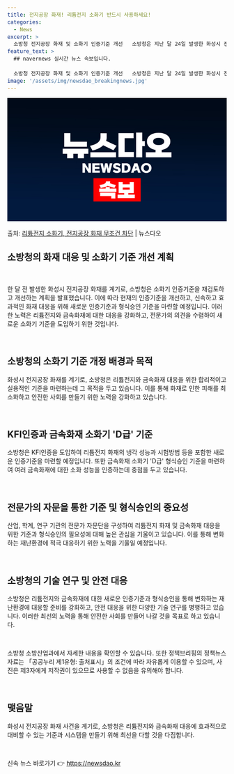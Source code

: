 ```yaml
---
title: 전지공장 화재! 리튬전지 소화기 반드시 사용하세요!
categories:
  - News
excerpt: >
  소방청 전지공장 화재 및 소화기 인증기준 개선   소방청은 지난 달 24일 발생한 화성시 전지공장 화재 사건…
feature_text: >
  ## navernews 실시간 뉴스 속보입니다.

  소방청 전지공장 화재 및 소화기 인증기준 개선   소방청은 지난 달 24일 발생한 화성시 전지공장 화재 사건…
image: '/assets/img/newsdao_breakingnews.jpg'
---
```


![뉴스다오 속보](/assets/img/newsdao_breakingnews.jpg)

<p>출처: <a href="https://newsdao.kr/4536" rel="dofollow">리튬전지 소화기, 전지공장 화재 무조건 차단</a> | 뉴스다오</p>

<h2 data-ke-size="size26">소방청의 화재 대응 및 소화기 기준 개선 계획</h2>
<p data-ke-size="size16">&nbsp;</p>
한 달 전 발생한 화성시 전지공장 화재를 계기로, 소방청은 소화기 인증기준을 재검토하고 개선하는 계획을 발표했습니다. 이에 따라 현재의 인증기준을 개선하고, 신속하고 효과적인 화재 대응을 위해 새로운 인증기준과 형식승인 기준을 마련할 예정입니다. 이러한 노력은 리튬전지와 금속화재에 대한 대응을 강화하고, 전문가의 의견을 수렴하여 새로운 소화기 기준을 도입하기 위한 것입니다.
<p data-ke-size="size16">&nbsp;</p>

<h2 data-ke-size="size26">소방청의 소화기 기준 개정 배경과 목적</h2>
<p data-ke-size="size16">화성시 전지공장 화재를 계기로, 소방청은 리튬전지와 금속화재 대응을 위한 합리적이고 실용적인 기준을 마련하는데 그 목적을 두고 있습니다. 이를 통해 화재로 인한 피해를 최소화하고 안전한 사회를 만들기 위한 노력을 강화하고 있습니다.</p>
<p data-ke-size="size16">&nbsp;</p>

<h2 data-ke-size="size26">KFI인증과 금속화재 소화기 'D급' 기준</h2>
<p data-ke-size="size16">소방청은 KFI인증을 도입하여 리튬전지 화재의 냉각 성능과 시험방법 등을 포함한 새로운 인증기준을 마련할 예정입니다. 또한 금속화재 소화기 'D급' 형식승인 기준을 마련하여 여러 금속화재에 대한 소화 성능을 인증하는데 중점을 두고 있습니다.</p>
<p data-ke-size="size16">&nbsp;</p>

<h2 data-ke-size="size26">전문가의 자문을 통한 기준 및 형식승인의 중요성</h2>
<p data-ke-size="size16">산업, 학계, 연구 기관의 전문가 자문단을 구성하여 리튬전지 화재 및 금속화재 대응을 위한 기준과 형식승인의 필요성에 대해 높은 관심을 기울이고 있습니다. 이를 통해 변화하는 재난환경에 적극 대응하기 위한 노력을 기울일 예정입니다.</p>
<p data-ke-size="size16">&nbsp;</p>

<h2 data-ke-size="size26">소방청의 기술 연구 및 안전 대응</h2>
<p data-ke-size="size16">소방청은 리튬전지와 금속화재에 대한 새로운 인증기준과 형식승인을 통해 변화하는 재난환경에 대응할 준비를 강화하고, 안전 대응을 위한 다양한 기술 연구를 병행하고 있습니다. 이러한 최선의 노력을 통해 안전한 사회를 만들어 나갈 것을 목표로 하고 있습니다.</p>
<p data-ke-size="size16">&nbsp;</p>

<p data-ke-size="size16">소방청 소방산업과에서 자세한 내용을 확인할 수 있습니다. 또한 정책브리핑의 정책뉴스 자료는 「공공누리 제1유형: 출처표시」의 조건에 따라 자유롭게 이용할 수 있으며, 사진은 제3자에게 저작권이 있으므로 사용할 수 없음을 유의해야 합니다.</p>
<p data-ke-size="size16">&nbsp;</p>

<h2 data-ke-size="size26">맺음말</h2>
<p data-ke-size="size16">화성시 전지공장 화재 사건을 계기로, 소방청은 리튬전지와 금속화재 대응에 효과적으로 대비할 수 있는 기준과 시스템을 만들기 위해 최선을 다할 것을 다짐합니다.</p>
<p data-ke-size="size16">&nbsp;</p> 

신속 뉴스 바로가기 👉 <a href="https://newsdao.kr" rel="dofollow">https://newsdao.kr</a>


